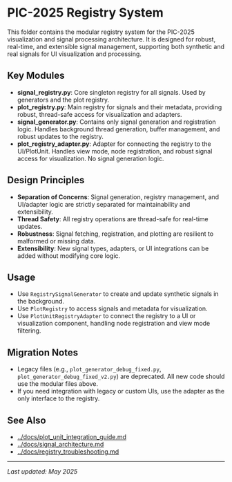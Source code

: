 # PIC-2025 Registry System

This folder contains the modular registry system for the PIC-2025 visualization and signal processing architecture. It is designed for robust, real-time, and extensible signal management, supporting both synthetic and real signals for UI visualization and processing.

## Key Modules

- **signal_registry.py**: Core singleton registry for all signals. Used by generators and the plot registry.
- **plot_registry.py**: Main registry for signals and their metadata, providing robust, thread-safe access for visualization and adapters.
- **signal_generator.py**: Contains only signal generation and registration logic. Handles background thread generation, buffer management, and robust updates to the registry.
- **plot_registry_adapter.py**: Adapter for connecting the registry to the UI/PlotUnit. Handles view mode, node registration, and robust signal access for visualization. No signal generation logic.

## Design Principles

- **Separation of Concerns**: Signal generation, registry management, and UI/adapter logic are strictly separated for maintainability and extensibility.
- **Thread Safety**: All registry operations are thread-safe for real-time updates.
- **Robustness**: Signal fetching, registration, and plotting are resilient to malformed or missing data.
- **Extensibility**: New signal types, adapters, or UI integrations can be added without modifying core logic.

## Usage

- Use `RegistrySignalGenerator` to create and update synthetic signals in the background.
- Use `PlotRegistry` to access signals and metadata for visualization.
- Use `PlotUnitRegistryAdapter` to connect the registry to a UI or visualization component, handling node registration and view mode filtering.

## Migration Notes

- Legacy files (e.g., `plot_generator_debug_fixed.py`, `plot_generator_debug_fixed_v2.py`) are deprecated. All new code should use the modular files above.
- If you need integration with legacy or custom UIs, use the adapter as the only interface to the registry.

## See Also
- [../docs/plot_unit_integration_guide.md](../docs/plot_unit_integration_guide.md)
- [../docs/signal_architecture.md](../docs/signal_architecture.md)
- [../docs/registry_troubleshooting.md](../docs/registry_troubleshooting.md)

---

_Last updated: May 2025_
